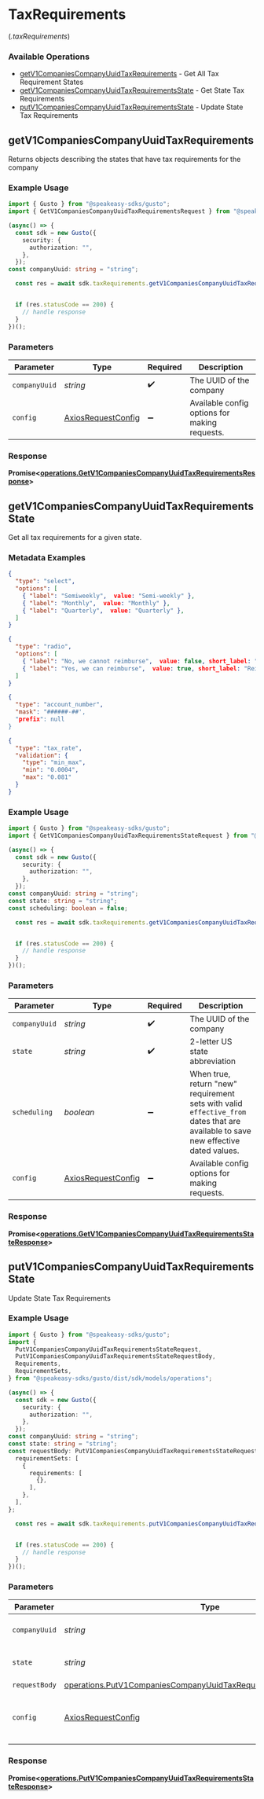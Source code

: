 # TaxRequirements
(*.taxRequirements*)

### Available Operations

* [getV1CompaniesCompanyUuidTaxRequirements](#getv1companiescompanyuuidtaxrequirements) - Get All Tax Requirement States
* [getV1CompaniesCompanyUuidTaxRequirementsState](#getv1companiescompanyuuidtaxrequirementsstate) - Get State Tax Requirements
* [putV1CompaniesCompanyUuidTaxRequirementsState](#putv1companiescompanyuuidtaxrequirementsstate) - Update State Tax Requirements

## getV1CompaniesCompanyUuidTaxRequirements

Returns objects describing the states that have tax requirements for the company

### Example Usage

```typescript
import { Gusto } from "@speakeasy-sdks/gusto";
import { GetV1CompaniesCompanyUuidTaxRequirementsRequest } from "@speakeasy-sdks/gusto/dist/sdk/models/operations";

(async() => {
  const sdk = new Gusto({
    security: {
      authorization: "",
    },
  });
const companyUuid: string = "string";

  const res = await sdk.taxRequirements.getV1CompaniesCompanyUuidTaxRequirements(companyUuid);


  if (res.statusCode == 200) {
    // handle response
  }
})();
```

### Parameters

| Parameter                                                    | Type                                                         | Required                                                     | Description                                                  |
| ------------------------------------------------------------ | ------------------------------------------------------------ | ------------------------------------------------------------ | ------------------------------------------------------------ |
| `companyUuid`                                                | *string*                                                     | :heavy_check_mark:                                           | The UUID of the company                                      |
| `config`                                                     | [AxiosRequestConfig](https://axios-http.com/docs/req_config) | :heavy_minus_sign:                                           | Available config options for making requests.                |


### Response

**Promise<[operations.GetV1CompaniesCompanyUuidTaxRequirementsResponse](../../models/operations/getv1companiescompanyuuidtaxrequirementsresponse.md)>**


## getV1CompaniesCompanyUuidTaxRequirementsState

Get all tax requirements for a given state.

### Metadata Examples

```json select
{
  "type": "select",
  "options": [
    { "label": "Semiweekly",  value: "Semi-weekly" },
    { "label": "Monthly",  value: "Monthly" },
    { "label": "Quarterly",  value: "Quarterly" },
  ]
}
```
```json radio
{
  "type": "radio",
  "options": [
    { "label": "No, we cannot reimburse",  value: false, short_label: "Not Reimbursable" },
    { "label": "Yes, we can reimburse",  value: true, short_label: "Reimbursable" },
  ]
}
```
```json account_number
{
  "type": "account_number",
  "mask": "######-##',
  "prefix": null
}
```
```json tax_rate
{
  "type": "tax_rate",
  "validation": {
    "type": "min_max",
    "min": "0.0004",
    "max": "0.081"
  }
}
```


### Example Usage

```typescript
import { Gusto } from "@speakeasy-sdks/gusto";
import { GetV1CompaniesCompanyUuidTaxRequirementsStateRequest } from "@speakeasy-sdks/gusto/dist/sdk/models/operations";

(async() => {
  const sdk = new Gusto({
    security: {
      authorization: "",
    },
  });
const companyUuid: string = "string";
const state: string = "string";
const scheduling: boolean = false;

  const res = await sdk.taxRequirements.getV1CompaniesCompanyUuidTaxRequirementsState(companyUuid, state, scheduling);


  if (res.statusCode == 200) {
    // handle response
  }
})();
```

### Parameters

| Parameter                                                                                                                         | Type                                                                                                                              | Required                                                                                                                          | Description                                                                                                                       |
| --------------------------------------------------------------------------------------------------------------------------------- | --------------------------------------------------------------------------------------------------------------------------------- | --------------------------------------------------------------------------------------------------------------------------------- | --------------------------------------------------------------------------------------------------------------------------------- |
| `companyUuid`                                                                                                                     | *string*                                                                                                                          | :heavy_check_mark:                                                                                                                | The UUID of the company                                                                                                           |
| `state`                                                                                                                           | *string*                                                                                                                          | :heavy_check_mark:                                                                                                                | 2-letter US state abbreviation                                                                                                    |
| `scheduling`                                                                                                                      | *boolean*                                                                                                                         | :heavy_minus_sign:                                                                                                                | When true, return "new" requirement sets with valid `effective_from` dates that are available to save new effective dated values. |
| `config`                                                                                                                          | [AxiosRequestConfig](https://axios-http.com/docs/req_config)                                                                      | :heavy_minus_sign:                                                                                                                | Available config options for making requests.                                                                                     |


### Response

**Promise<[operations.GetV1CompaniesCompanyUuidTaxRequirementsStateResponse](../../models/operations/getv1companiescompanyuuidtaxrequirementsstateresponse.md)>**


## putV1CompaniesCompanyUuidTaxRequirementsState

Update State Tax Requirements

### Example Usage

```typescript
import { Gusto } from "@speakeasy-sdks/gusto";
import {
  PutV1CompaniesCompanyUuidTaxRequirementsStateRequest,
  PutV1CompaniesCompanyUuidTaxRequirementsStateRequestBody,
  Requirements,
  RequirementSets,
} from "@speakeasy-sdks/gusto/dist/sdk/models/operations";

(async() => {
  const sdk = new Gusto({
    security: {
      authorization: "",
    },
  });
const companyUuid: string = "string";
const state: string = "string";
const requestBody: PutV1CompaniesCompanyUuidTaxRequirementsStateRequestBody = {
  requirementSets: [
    {
      requirements: [
        {},
      ],
    },
  ],
};

  const res = await sdk.taxRequirements.putV1CompaniesCompanyUuidTaxRequirementsState(companyUuid, state, requestBody);


  if (res.statusCode == 200) {
    // handle response
  }
})();
```

### Parameters

| Parameter                                                                                                                                                  | Type                                                                                                                                                       | Required                                                                                                                                                   | Description                                                                                                                                                |
| ---------------------------------------------------------------------------------------------------------------------------------------------------------- | ---------------------------------------------------------------------------------------------------------------------------------------------------------- | ---------------------------------------------------------------------------------------------------------------------------------------------------------- | ---------------------------------------------------------------------------------------------------------------------------------------------------------- |
| `companyUuid`                                                                                                                                              | *string*                                                                                                                                                   | :heavy_check_mark:                                                                                                                                         | The UUID of the company                                                                                                                                    |
| `state`                                                                                                                                                    | *string*                                                                                                                                                   | :heavy_check_mark:                                                                                                                                         | 2-letter US state abbreviation                                                                                                                             |
| `requestBody`                                                                                                                                              | [operations.PutV1CompaniesCompanyUuidTaxRequirementsStateRequestBody](../../models/operations/putv1companiescompanyuuidtaxrequirementsstaterequestbody.md) | :heavy_minus_sign:                                                                                                                                         | N/A                                                                                                                                                        |
| `config`                                                                                                                                                   | [AxiosRequestConfig](https://axios-http.com/docs/req_config)                                                                                               | :heavy_minus_sign:                                                                                                                                         | Available config options for making requests.                                                                                                              |


### Response

**Promise<[operations.PutV1CompaniesCompanyUuidTaxRequirementsStateResponse](../../models/operations/putv1companiescompanyuuidtaxrequirementsstateresponse.md)>**

